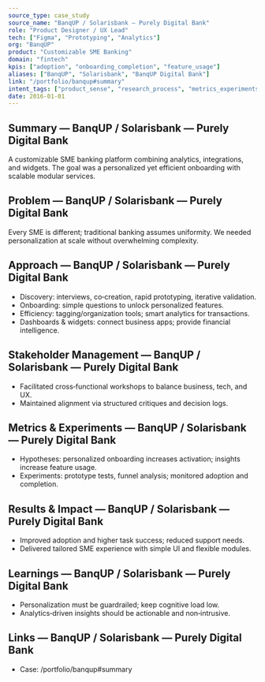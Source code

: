 ```yaml
---
source_type: case_study
source_name: "BanqUP / Solarisbank — Purely Digital Bank"
role: "Product Designer / UX Lead"
tech: ["Figma", "Prototyping", "Analytics"]
org: "BanqUP"
product: "Customizable SME Banking"
domain: "fintech"
kpis: ["adoption", "onboarding_completion", "feature_usage"]
aliases: ["BanqUP", "Solarisbank", "BanqUP Digital Bank"]
link: "/portfolio/banqup#summary"
intent_tags: ["product_sense", "research_process", "metrics_experiments"]
date: 2016-01-01
---
```


## Summary — BanqUP / Solarisbank — Purely Digital Bank
A customizable SME banking platform combining analytics, integrations, and widgets. The goal was a personalized yet efficient onboarding with scalable modular services.

## Problem — BanqUP / Solarisbank — Purely Digital Bank
Every SME is different; traditional banking assumes uniformity. We needed personalization at scale without overwhelming complexity.

## Approach — BanqUP / Solarisbank — Purely Digital Bank
- Discovery: interviews, co‑creation, rapid prototyping, iterative validation.
- Onboarding: simple questions to unlock personalized features.
- Efficiency: tagging/organization tools; smart analytics for transactions.
- Dashboards & widgets: connect business apps; provide financial intelligence.

## Stakeholder Management — BanqUP / Solarisbank — Purely Digital Bank
- Facilitated cross‑functional workshops to balance business, tech, and UX.
- Maintained alignment via structured critiques and decision logs.

## Metrics & Experiments — BanqUP / Solarisbank — Purely Digital Bank
- Hypotheses: personalized onboarding increases activation; insights increase feature usage.
- Experiments: prototype tests, funnel analysis; monitored adoption and completion.

## Results & Impact — BanqUP / Solarisbank — Purely Digital Bank
- Improved adoption and higher task success; reduced support needs.
- Delivered tailored SME experience with simple UI and flexible modules.

## Learnings — BanqUP / Solarisbank — Purely Digital Bank
- Personalization must be guardrailed; keep cognitive load low.
- Analytics‑driven insights should be actionable and non‑intrusive.

## Links — BanqUP / Solarisbank — Purely Digital Bank
- Case: /portfolio/banqup#summary
